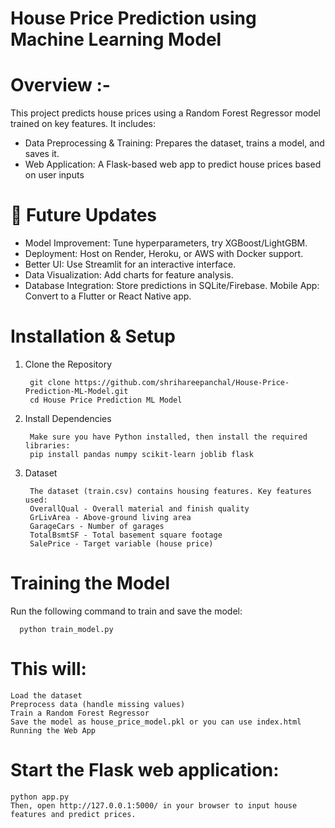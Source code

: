 # House Price Prediction using Machine Learning Model
# Overview :- 
  This project predicts house prices using a Random Forest Regressor model trained on key features. It includes:

- Data Preprocessing & Training: Prepares the dataset, trains a model, and saves it.
- Web Application: A Flask-based web app to predict house prices based on user inputs
# 🚀 Future Updates
- Model Improvement: Tune hyperparameters, try XGBoost/LightGBM.
- Deployment: Host on Render, Heroku, or AWS with Docker support.
- Better UI: Use Streamlit for an interactive interface.
- Data Visualization: Add charts for feature analysis.
- Database Integration: Store predictions in SQLite/Firebase.
Mobile App: Convert to a Flutter or React Native app.

# Installation & Setup
1. Clone the Repository
   
        git clone https://github.com/shrihareepanchal/House-Price-Prediction-ML-Model.git
        cd House Price Prediction ML Model

3. Install Dependencies
   
        Make sure you have Python installed, then install the required libraries:
        pip install pandas numpy scikit-learn joblib flask


3. Dataset
   
        The dataset (train.csv) contains housing features. Key features used:
        OverallQual - Overall material and finish quality
        GrLivArea - Above-ground living area 
        GarageCars - Number of garages 
        TotalBsmtSF - Total basement square footage
        SalePrice - Target variable (house price)

# Training the Model 
Run the following command to train and save the model:

      python train_model.py
 
# This will:  

    Load the dataset 
    Preprocess data (handle missing values) 
    Train a Random Forest Regressor
    Save the model as house_price_model.pkl or you can use index.html 
    Running the Web App

# Start the Flask web application:
    python app.py
    Then, open http://127.0.0.1:5000/ in your browser to input house features and predict prices.
